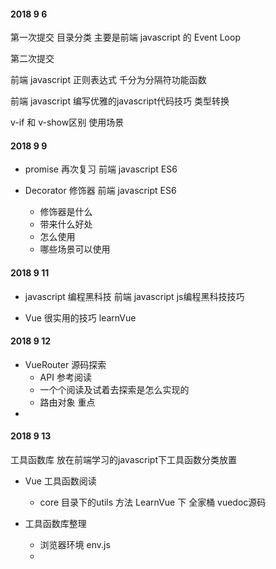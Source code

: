 #### 2018 9 6

第一次提交 目录分类 主要是前端 javascript 的 Event Loop



第二次提交

前端 javascript 正则表达式 千分为分隔符功能函数

前端 javascript 编写优雅的javascript代码技巧 类型转换 

v-if 和 v-show区别 使用场景 



#### 2018 9 9

* promise 再次复习 前端 javascript ES6

* Decorator 修饰器 前端 javascript ES6

  * 修饰器是什么 
  * 带来什么好处
  * 怎么使用 
  * 哪些场景可以使用



#### 2018 9 11 

* javascript 编程黑科技 前端 javascript js编程黑科技技巧

* Vue 很实用的技巧 learnVue



#### 2018 9 12 

* VueRouter 源码探索
  * API 参考阅读
  * 一个个阅读及试着去探索是怎么实现的
  * 路由对象 重点
* 



#### 2018 9 13

工具函数库 放在前端学习的javascript下工具函数分类放置

* Vue 工具函数阅读

  * core 目录下的utils 方法 LearnVue 下 全家桶 vuedoc源码

* 工具函数库整理

  * 浏览器环境 env.js
  * 
